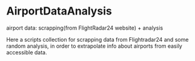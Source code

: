# AirportDataAnalysis
airport data: scrapping(from FlightRadar24 website) + analysis 


Here a scripts collection for scrapping data from Flightradar24 and some random analysis, in order to extrapolate info about airports from easily accessible data.

